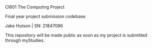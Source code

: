 CI601 The Computing Project

Final year project submission codebase

Jake Hutson | SN: 21847086


This repository will be made public as soon as my project is submitted through myStudies.
